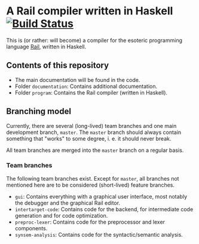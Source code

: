 ﻿# A Rail compiler written in Haskell [![Build Status](https://travis-ci.org/SWP-Ubau-SoSe2014-Haskell/SWPSoSe14.svg?branch=master)](https://travis-ci.org/SWP-Ubau-SoSe2014-Haskell/SWPSoSe14)

This is (or rather: will become) a compiler for the esoteric programming
language [Rail](http://esolangs.org/wiki/Rail), written in Haskell.

## Contents of this repository

- The main documentation will be found in the code.
- Folder `documentation`: Contains additional documentation.
- Folder `program`: Contains the Rail compiler (written in Haskell).

## Branching model

Currently, there are several (long-lived) team branches and one main development branch,
`master`. The `master` branch should always contain something that "works" to
some degree, i. e. it should never break.

All team branches are merged into the `master` branch on a regular basis.

### Team branches

The following team branches exist. Except for `master`, all branches not mentioned
here are to be considered (short-lived) feature branches.

- `gui`: Contains everything with a graphical user interface, most notably the debugger
    and the graphical Rail editor.
- `intertarget-code`: Contains code for the backend, for intermediate code generation and
    for code optimization.
- `preproc-lexer`: Contains code for the preprocessor and lexer components.
- `synsem-analysis`: Contains code for the syntactic/semantic analysis.
